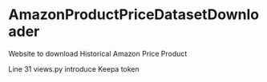 # AmazonProductPriceDatasetDownloader
Website to download Historical Amazon Price Product


Line 31 views.py introduce Keepa token
